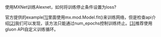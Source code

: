 
使用MXNet训练Alexnet，如何将训练停止条件设置为loss?

官方提供的example[[1]](https://github.com/apache/incubator-mxnet/tree/master/example/image-classification)里面使用mx.mod.Model.fit()来训练网络，但是检查api介绍[[2]](https://mxnet.apache.org/api/python/module/module.html#mxnet.module.BaseModule.fit)我们可以发现，该方法只能通过num_epochs控制训练终止。[[3]](https://discuss.mxnet.io/t/stopping-crioterion/249)推荐使用gluon API自定义训练循环。






